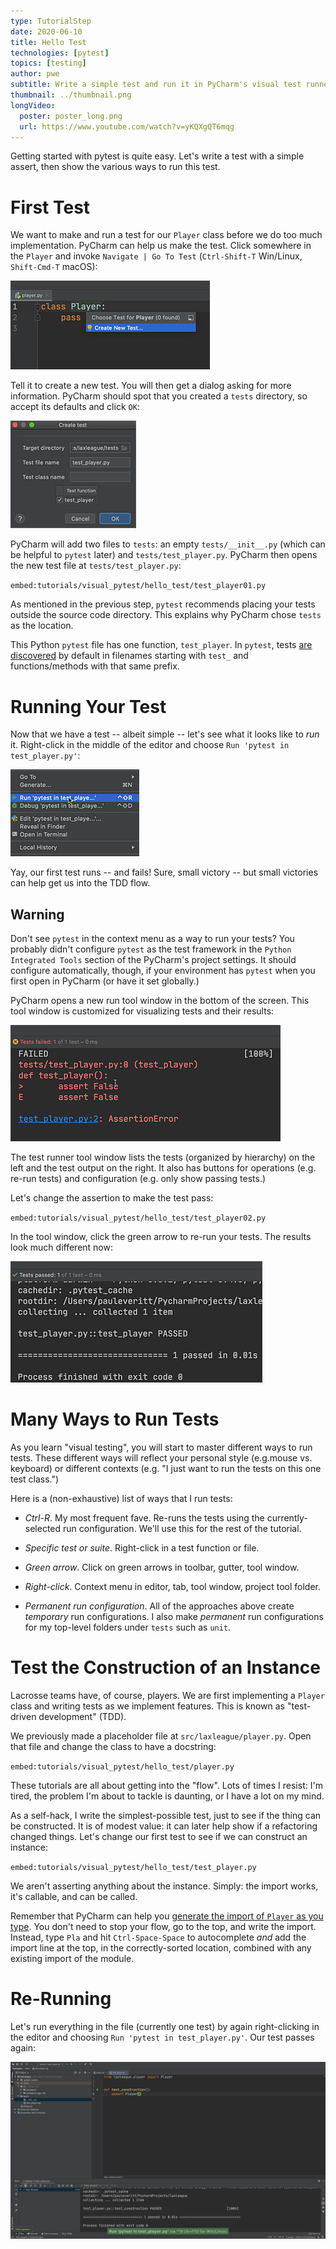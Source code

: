 ```yaml
---
type: TutorialStep
date: 2020-06-10
title: Hello Test
technologies: [pytest]
topics: [testing]
author: pwe
subtitle: Write a simple test and run it in PyCharm's visual test runner.
thumbnail: ../thumbnail.png
longVideo:
  poster: poster_long.png
  url: https://www.youtube.com/watch?v=yKQXgQT6mqg
---
```


Getting started with pytest is quite easy.
Let's write a test with a simple assert, then show the various ways to run this test.

# First Test

We want to make and run a test for our `Player` class before we do too much implementation.
PyCharm can help us make the test.
Click somewhere in the `Player` and invoke `Navigate | Go To Test` (`Ctrl-Shift-T` Win/Linux, `Shift-Cmd-T` macOS):

![Invoke Navigate To Test](./invoke_navigate_to_test.png)

Tell it to create a new test.
You will then get a dialog asking for more information.
PyCharm should spot that you created a `tests` directory, so accept its defaults and click `OK`:

![Navigate To Test](./navigate_to_test.png)

PyCharm will add two files to `tests`: an empty `tests/__init__.py` (which can be helpful to `pytest` later) and `tests/test_player.py`.
PyCharm then opens the new test file at `tests/test_player.py`:

`embed:tutorials/visual_pytest/hello_test/test_player01.py`

As mentioned in the previous step, `pytest` recommends placing your tests outside the source code directory.
This explains why PyCharm chose `tests` as the location.

This Python `pytest` file has one function, `test_player`. 
In `pytest`, tests [are discovered](https://docs.pytest.org/en/latest/goodpractices.html#conventions-for-python-test-discovery) by default in filenames starting with `test_` and functions/methods with that same prefix.

# Running Your Test

Now that we have a test -- albeit simple -- let's see what it looks like to *run* it. 
Right-click in the middle of the editor and choose `Run 'pytest in test_player.py'`:

![Run Tests via Context Menu](./context_menu.png)

Yay, our first test runs -- and fails! 
Sure, small victory -- but small victories can help get us into the TDD flow.

## Warning

Don't see `pytest` in the context menu as a way to run your tests?
You probably didn't configure `pytest` as the test framework in the `Python Integrated Tools` section of the PyCharm's project settings. 
It should configure automatically, though, if your environment has `pytest` when you first open in PyCharm (or have it set globally.)

PyCharm opens a new run tool window in the bottom of the screen.
This tool window is customized for visualizing tests and their results:

![Failing Tests](./tests_tool_window_fail.png)


The test runner tool window lists the tests (organized by hierarchy) on the left and the test output on the right. 
It also has buttons for operations (e.g. re-run tests) and configuration (e.g. only show passing tests.)

Let's change the assertion to make the test pass:

`embed:tutorials/visual_pytest/hello_test/test_player02.py`

In the tool window, click the green arrow to re-run your tests. 
The results look much different now:

![Passing Tests](./tests_tool_window_pass.png)

# Many Ways to Run Tests

As you learn "visual testing", you will start to master different ways to run tests. 
These different ways will reflect your personal style (e.g.mouse vs. keyboard) or different contexts (e.g. "I just want to run the tests on this one test class.")

Here is a (non-exhaustive) list of ways that I run tests:

- *Ctrl-R*. 
My most frequent fave. 
Re-runs the tests using the currently-selected run configuration. 
We'll use this for the rest of the tutorial.

- *Specific test or suite*. 
Right-click in a test function or file.

- *Green arrow*. Click on green arrows in toolbar, gutter, tool window.

- *Right-click*. Context menu in editor, tab, tool window, project tool folder.

- *Permanent run configuration*.
All of the approaches above create *temporary* run configurations. 
I also make *permanent* run configurations for my top-level folders under `tests` such as `unit`.

# Test the Construction of an Instance

Lacrosse teams have, of course, players. 
We are first implementing a `Player` class and writing tests as we implement features.
This is known as "test-driven development" (TDD).

We previously made a placeholder file at `src/laxleague/player.py`.
Open that file and change the class to have a docstring:

`embed:tutorials/visual_pytest/hello_test/player.py`

These tutorials are all about getting into the "flow". 
Lots of times I resist: I'm tired, the problem I'm about to tackle is daunting, or I have a lot on my mind.

As a self-hack, I write the simplest-possible test, just to see if the thing can be constructed. 
It is of modest value: it can later help show if a refactoring changed things.
Let's change our first test to see if we can construct an instance:

`embed:tutorials/visual_pytest/hello_test/test_player.py`

We aren't asserting anything about the instance.
Simply: the import works, it's callable, and can be called.

Remember that PyCharm can help you [generate the import of `Player` as you type](../../../tips/generate-imports-while-typing/). 
You don't need to stop your flow, go to the top, and write the import. 
Instead, type `Pla` and hit `Ctrl-Space-Space` to autocomplete *and* add the import line at the top, in the correctly-sorted location, combined with any existing import of the module.

# Re-Running

Let's run everything in the file (currently one test) by again right-clicking in the editor and choosing `Run 'pytest in test_player.py'`.
Our test passes again:

![Final Test Run](./final_test_run.png)